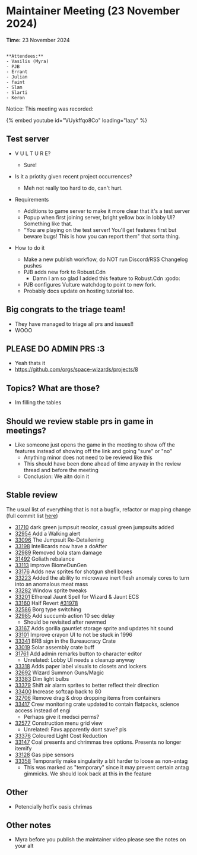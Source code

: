 # Maintainer Meeting (23 November 2024)


**Time:** 23 November 2024

```admonish info

**Attendees:**
- Vasilis (Myra)
- PJB
- Errant
- Julian
- faint
- Slam
- Slarti
- Keron
```

Notice: This meeting was recorded: 

{% embed youtube id="VUykffqo8Co" loading="lazy" %}

## Test server

- V U L T U R E?
    - Sure!
- Is it a priotity given recent project occurrences?
    - Meh not really too hard to do, can't hurt.
- Requirements
    - Additions to game server to make it more clear that it's a test server
    - Popup when first joining server, bright yellow box in lobby UI? Something like that.
    - "You are playing on the test server! You'll get features first but beware bugs! This is how you can report them" that sorta thing.

- How to do it
    - Make a new publish workflow, do NOT run Discord/RSS Changelog pushes
    - PJB adds new fork to Robust.Cdn
        - Damn I am so glad I added this feature to Robust.Cdn :godo:
    - PJB configures Vulture watchdog to point to new fork.
    - Probably docs update on hosting tutorial too.

## Big congrats to the triage team!
- They have managed to triage all prs and issues!!
- WOOO

## PLEASE DO ADMIN PRS :3
- Yeah thats it
- https://github.com/orgs/space-wizards/projects/8

## Topics? What are those?
- Im filling the tables

## Should we review stable prs in game in meetings?
- Like someone just opens the game in the meeting to show off the features instead of showing off the link and going "sure" or "no"
    - Anything minor does not need to be reviewd like this
    - This should have been done ahead of time anyway in the review thread and before the meeting
    - Conclusion: We aitn doin it

## Stable review
The usual list of everything that is not a bugfix, refactor or mapping change (full commit list [here](https://github.com/space-wizards/space-station-14/commits/staging/))
- [31710](https://github.com/space-wizards/space-station-14/pull/31710) dark green jumpsuit recolor, casual green jumpsuits added
- [32954](https://github.com/space-wizards/space-station-14/pull/32954) Add a Walking alert
- [33096](https://github.com/space-wizards/space-station-14/pull/33096) The Jumpsuit Re-Detailening
- [33198](https://github.com/space-wizards/space-station-14/pull/33198) Intellicards now have a doAfter
- [32989](https://github.com/space-wizards/space-station-14/pull/32989) Removed bola stam damage
- [31492](https://github.com/space-wizards/space-station-14/pull/31492) Goliath rebalance
- [33113](https://github.com/space-wizards/space-station-14/pull/33113) improve BiomeDunGen
- [33176](https://github.com/space-wizards/space-station-14/pull/33176) Adds new sprites for shotgun shell boxes
- [33223](https://github.com/space-wizards/space-station-14/pull/33223) Added the ability to microwave inert flesh anomaly cores to turn into an anomalous meat mass
- [33282](https://github.com/space-wizards/space-station-14/pull/33282) Window sprite tweaks 
- [33201](https://github.com/space-wizards/space-station-14/pull/33201) Ethereal Jaunt Spell for Wizard & Jaunt ECS
- [33160](https://github.com/space-wizards/space-station-14/pull/33160) Half Revert [#31978](https://github.com/space-wizards/space-station-14/pull/31978)
- [32586](https://github.com/space-wizards/space-station-14/pull/32586) Borg type switching
- [32985](https://github.com/space-wizards/space-station-14/pull/32985) Add succumb action 10 sec delay
    - Should be revisited after newmed
- [33167](https://github.com/space-wizards/space-station-14/pull/33167) Adds gorilla gauntlet storage sprite and updates hit sound
- [33101](https://github.com/space-wizards/space-station-14/pull/33101) Improve crayon UI to not be stuck in 1996
- [33341](https://github.com/space-wizards/space-station-14/pull/33341) BRB sign in the Bureaucracy Crate
- [33019](https://github.com/space-wizards/space-station-14/pull/33019) Solar assembly crate buff
- [31761](https://github.com/space-wizards/space-station-14/pull/31761) Add admin remarks button to character editor
    - Unrelated: Lobby UI needs a cleanup anyway
- [33318](https://github.com/space-wizards/space-station-14/pull/33318) Adds paper label visuals to closets and lockers
- [32692](https://github.com/space-wizards/space-station-14/pull/32692) Wizard Summon Guns/Magic
- [33383](https://github.com/space-wizards/space-station-14/pull/33383) Dim light bulbs
- [33379](https://github.com/space-wizards/space-station-14/pull/33379) Shift air alarm sprites to better reflect their direction
- [33400](https://github.com/space-wizards/space-station-14/pull/33400) Increase softcap back to 80
- [32706](https://github.com/space-wizards/space-station-14/pull/32706) Remove drag & drop dropping items from containers
- [33417](https://github.com/space-wizards/space-station-14/pull/33417) Crew monitoring crate updated to contain flatpacks, science access instead of engi
    - Perhaps give it medsci perms?
- [32577](https://github.com/space-wizards/space-station-14/pull/32577) Construction menu grid view
    - Unrelated: Favs apparently dont save? pls
- [33376](https://github.com/space-wizards/space-station-14/pull/33376) Coloured Light Cost Reduction
- [33147](https://github.com/space-wizards/space-station-14/pull/33147) Coal presents and chrimmas tree options. Presents no longer itemify
- [33128](https://github.com/space-wizards/space-station-14/pull/33128) Gas pipe sensors
- [33358](https://github.com/space-wizards/space-station-14/pull/33358) Temporarily make singularity a bit harder to loose as non-antag
    - This was marked as "temporary" since it may prevent certain antag gimmicks. We should look back at this in the feature

## Other
- Potencially hotfix oasis chrimas

## Other notes
- Myra before you publish the maintainer video please see the notes on your alt 
